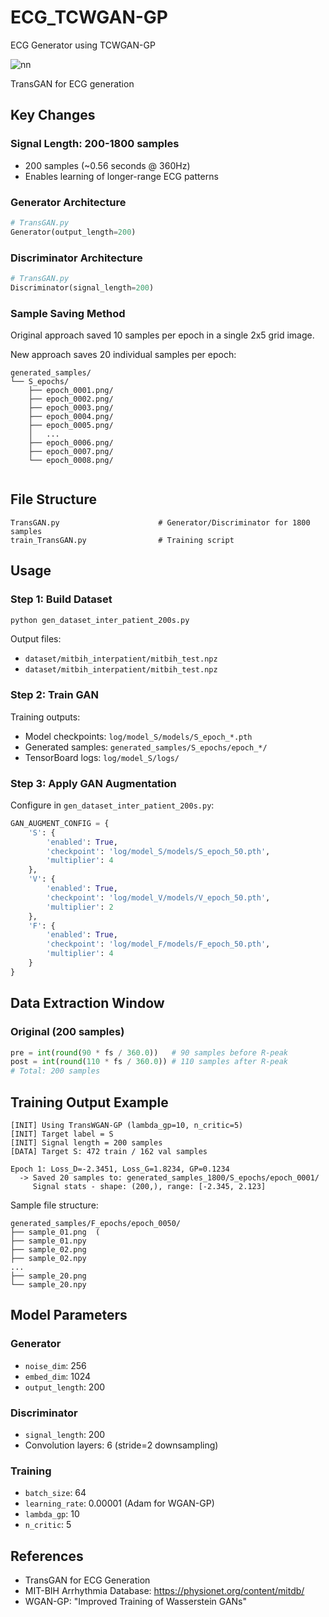 # ECG_TCWGAN-GP
ECG Generator using TCWGAN-GP

![nn](https://i.ifh.cc/Y2H9l5.gif)

TransGAN for ECG generation 

## Key Changes

### Signal Length: 200-1800 samples
- 200 samples (~0.56 seconds @ 360Hz)
- Enables learning of longer-range ECG patterns

### Generator Architecture
```python
# TransGAN.py
Generator(output_length=200)

```

### Discriminator Architecture
```python
# TransGAN.py
Discriminator(signal_length=200)
```

### Sample Saving Method
Original approach saved 10 samples per epoch in a single 2x5 grid image.

New approach saves 20 individual samples per epoch:

```
generated_samples/
└── S_epochs/
    ├── epoch_0001.png/
    ├── epoch_0002.png/
    ├── epoch_0003.png/
    ├── epoch_0004.png/
    ├── epoch_0005.png/
    │   ...
    ├── epoch_0006.png/
    ├── epoch_0007.png/
    └── epoch_0008.png/
        
```

## File Structure

```
TransGAN.py                      # Generator/Discriminator for 1800 samples
train_TransGAN.py                # Training script
```

## Usage

### Step 1: Build Dataset
```bash
python gen_dataset_inter_patient_200s.py
```

Output files:
- `dataset/mitbih_interpatient/mitbih_test.npz`
- `dataset/mitbih_interpatient/mitbih_test.npz`

### Step 2: Train GAN


Training outputs:
- Model checkpoints: `log/model_S/models/S_epoch_*.pth`
- Generated samples: `generated_samples/S_epochs/epoch_*/`
- TensorBoard logs: `log/model_S/logs/`

### Step 3: Apply GAN Augmentation
Configure in `gen_dataset_inter_patient_200s.py`:
```python
GAN_AUGMENT_CONFIG = {
    'S': {
        'enabled': True,
        'checkpoint': 'log/model_S/models/S_epoch_50.pth',
        'multiplier': 4
    },
    'V': {
        'enabled': True,
        'checkpoint': 'log/model_V/models/V_epoch_50.pth',
        'multiplier': 2
    },
    'F': {
        'enabled': True,
        'checkpoint': 'log/model_F/models/F_epoch_50.pth',
        'multiplier': 4
    }
}
```

## Data Extraction Window

### Original (200 samples)
```python
pre = int(round(90 * fs / 360.0))   # 90 samples before R-peak
post = int(round(110 * fs / 360.0)) # 110 samples after R-peak
# Total: 200 samples
```

## Training Output Example

```
[INIT] Using TransWGAN-GP (lambda_gp=10, n_critic=5)
[INIT] Target label = S
[INIT] Signal length = 200 samples 
[DATA] Target S: 472 train / 162 val samples

Epoch 1: Loss_D=-2.3451, Loss_G=1.8234, GP=0.1234
  -> Saved 20 samples to: generated_samples_1800/S_epochs/epoch_0001/
     Signal stats - shape: (200,), range: [-2.345, 2.123]
```

Sample file structure:
```
generated_samples/F_epochs/epoch_0050/
├── sample_01.png  (
├── sample_01.npy  
├── sample_02.png
├── sample_02.npy
...
├── sample_20.png
└── sample_20.npy
```

## Model Parameters

### Generator
- `noise_dim`: 256
- `embed_dim`: 1024
- `output_length`: 200

### Discriminator
- `signal_length`: 200
- Convolution layers: 6 (stride=2 downsampling)

### Training
- `batch_size`: 64
- `learning_rate`: 0.00001 (Adam for WGAN-GP)
- `lambda_gp`: 10
- `n_critic`: 5


## References

- TransGAN for ECG Generation
- MIT-BIH Arrhythmia Database: https://physionet.org/content/mitdb/
- WGAN-GP: "Improved Training of Wasserstein GANs"
